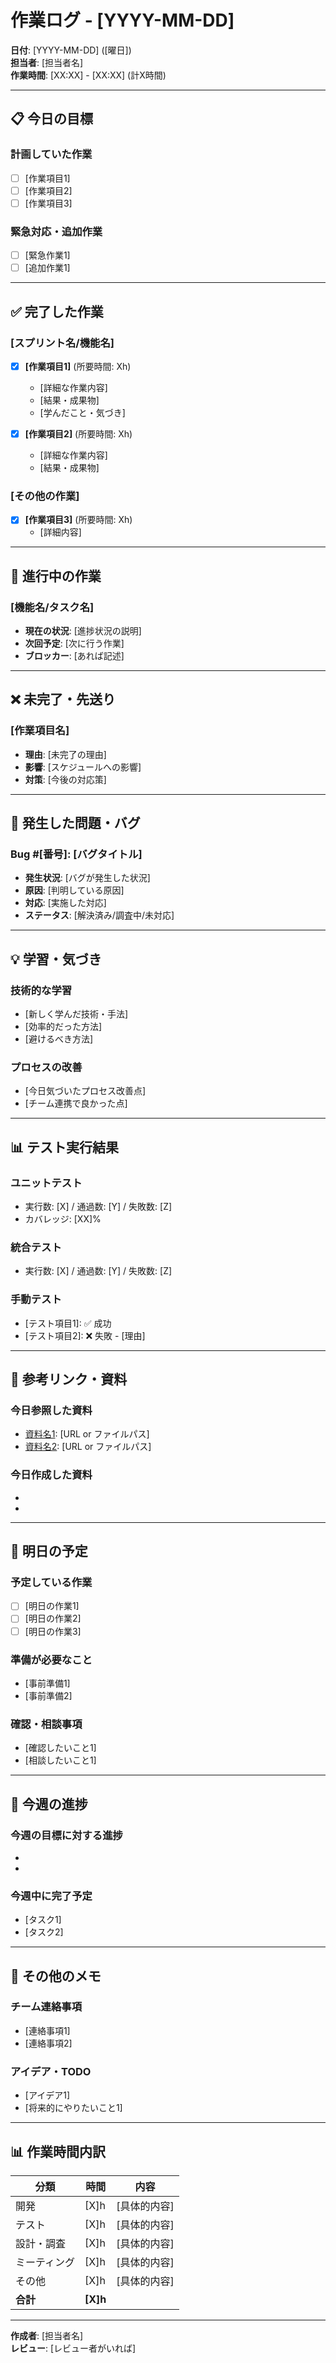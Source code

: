 # 作業ログ - [YYYY-MM-DD]

**日付**: [YYYY-MM-DD] ([曜日])  
**担当者**: [担当者名]  
**作業時間**: [XX:XX] - [XX:XX] (計X時間)  

---

## 📋 今日の目標

### 計画していた作業
- [ ] [作業項目1]
- [ ] [作業項目2]
- [ ] [作業項目3]

### 緊急対応・追加作業
- [ ] [緊急作業1]
- [ ] [追加作業1]

---

## ✅ 完了した作業

### [スプリント名/機能名]
- [x] **[作業項目1]** (所要時間: Xh)
  - [詳細な作業内容]
  - [結果・成果物]
  - [学んだこと・気づき]

- [x] **[作業項目2]** (所要時間: Xh)
  - [詳細な作業内容]
  - [結果・成果物]

### [その他の作業]
- [x] **[作業項目3]** (所要時間: Xh)
  - [詳細内容]

---

## 🚧 進行中の作業

### [機能名/タスク名]
- **現在の状況**: [進捗状況の説明]
- **次回予定**: [次に行う作業]
- **ブロッカー**: [あれば記述]

---

## ❌ 未完了・先送り

### [作業項目名]
- **理由**: [未完了の理由]
- **影響**: [スケジュールへの影響]
- **対策**: [今後の対応策]

---

## 🐛 発生した問題・バグ

### Bug #[番号]: [バグタイトル]
- **発生状況**: [バグが発生した状況]
- **原因**: [判明している原因]
- **対応**: [実施した対応]
- **ステータス**: [解決済み/調査中/未対応]

---

## 💡 学習・気づき

### 技術的な学習
- [新しく学んだ技術・手法]
- [効率的だった方法]
- [避けるべき方法]

### プロセスの改善
- [今日気づいたプロセス改善点]
- [チーム連携で良かった点]

---

## 📊 テスト実行結果

### ユニットテスト
- 実行数: [X] / 通過数: [Y] / 失敗数: [Z]
- カバレッジ: [XX]%

### 統合テスト
- 実行数: [X] / 通過数: [Y] / 失敗数: [Z]

### 手動テスト
- [テスト項目1]: ✅ 成功
- [テスト項目2]: ❌ 失敗 - [理由]

---

## 🔗 参考リンク・資料

### 今日参照した資料
- [資料名1]: [URL or ファイルパス]
- [資料名2]: [URL or ファイルパス]

### 今日作成した資料
- [資料名1]: [パス/URL]
- [資料名2]: [パス/URL]

---

## 📅 明日の予定

### 予定している作業
- [ ] [明日の作業1]
- [ ] [明日の作業2]
- [ ] [明日の作業3]

### 準備が必要なこと
- [事前準備1]
- [事前準備2]

### 確認・相談事項
- [確認したいこと1]
- [相談したいこと1]

---

## 🎯 今週の進捗

### 今週の目標に対する進捗
- [目標1]: [進捗状況]% 
- [目標2]: [進捗状況]%

### 今週中に完了予定
- [タスク1]
- [タスク2]

---

## 📝 その他のメモ

### チーム連絡事項
- [連絡事項1]
- [連絡事項2]

### アイデア・TODO
- [アイデア1]
- [将来的にやりたいこと1]

---

## 📊 作業時間内訳

| 分類 | 時間 | 内容 |
|------|------|------|
| 開発 | [X]h | [具体的内容] |
| テスト | [X]h | [具体的内容] |
| 設計・調査 | [X]h | [具体的内容] |
| ミーティング | [X]h | [具体的内容] |
| その他 | [X]h | [具体的内容] |
| **合計** | **[X]h** | |

---

**作成者**: [担当者名]  
**レビュー**: [レビュー者がいれば]